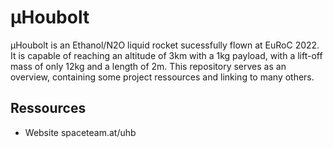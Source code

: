 # µHoubolt
µHoubolt is an Ethanol/N2O liquid rocket sucessfully flown at EuRoC 2022. It is capable of reaching an altitude of 3km with a 1kg payload, with a lift-off mass of only 12kg and a length of 2m. 
This repository serves as an overview, containing some project ressources and linking to many others.

## Ressources
- Website spaceteam.at/uhb

